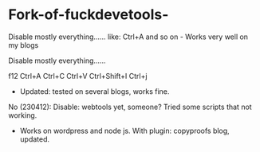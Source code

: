 # Fork-of-fuckdevetools-
Disable mostly everything...... like: Ctrl+A and so on - Works very well on my blogs

Disable mostly everything......

f12
Ctrl+A
Ctrl+C
Ctrl+V
Ctrl+Shift+I
Ctrl+j


* Updated: tested on several blogs, works fine.


No  (230412): Disable: webtools yet, someone?  Tried some scripts that not working.	

* Works on wordpress and node js.
With plugin: copyproofs blog, updated. 
